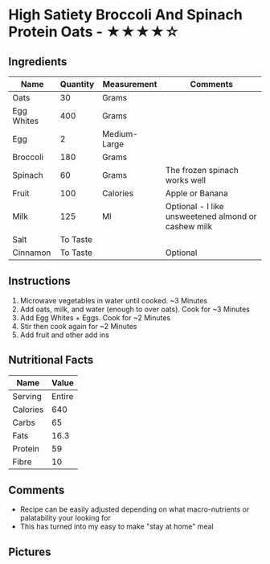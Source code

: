 # High Satiety Broccoli And Spinach Protein Oats - ★★★★☆

## Ingredients

| Name       | Quantity | Measurement  | Comments                                            |
| ---------- | -------- | ------------ | --------------------------------------------------- |
| Oats       | 30       | Grams        |                                                     |
| Egg Whites | 400      | Grams        |                                                     |
| Egg        | 2        | Medium-Large |                                                     |
| Broccoli   | 180      | Grams        |                                                     |
| Spinach    | 60       | Grams        | The frozen spinach works well                       |
| Fruit      | 100      | Calories     | Apple or Banana                                     |
| Milk       | 125      | Ml           | Optional - I like unsweetened almond or cashew milk |
| Salt       | To Taste |              |                                                     |
| Cinnamon   | To Taste |              | Optional                                            |

## Instructions

1.  Microwave vegetables in water until cooked. ~3 Minutes
2.  Add oats, milk, and water (enough to over oats). Cook for ~3 Minutes
3.  Add Egg Whites + Eggs. Cook for ~2 Minutes
4.  Stir then cook again for ~2 Minutes
5.  Add fruit and other add ins

## Nutritional Facts

| Name     | Value  |
| -------- | ------ |
| Serving  | Entire |
| Calories | 640    |
| Carbs    | 65     |
| Fats     | 16.3   |
| Protein  | 59     |
| Fibre    | 10     |

## Comments
-   Recipe can be easily adjusted depending on what macro-nutrients or palatability your looking for
-   This has turned into my easy to make "stay at home" meal

## Pictures